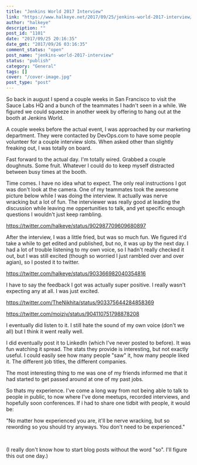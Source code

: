 ```yaml
---
title: "Jenkins World 2017 Interview"
link: "https://www.halkeye.net/2017/09/25/jenkins-world-2017-interview/"
author: "halkeye"
description: ""
post_id: "1101"
date: "2017/09/25 20:16:35"
date_gmt: "2017/09/26 03:16:35"
comment_status: "open"
post_name: "jenkins-world-2017-interview"
status: "publish"
category: "General"
tags: []
cover: "/cover-image.jpg"
post_type: "post"
---
```


So back in august I spend a couple weeks in San Francisco to visit the Sauce Labs HQ and a bunch of the teammates I hadn't seen in a while. We figured we could squeeze in another week by offering to hang out at the booth at Jenkins World.

A couple weeks before the actual event, I was approached by our marketing department. They were contacted by DevOps.com to have some people volunteer for a couple interview slots. When asked other than slightly freaking out, I was totally on board.

Fast forward to the actual day. I'm totally wired. Grabbed a couple doughnuts. Some fruit. Whatever I could do to keep myself distracted between busy times at the booth.

Time comes. I have no idea what to expect. The only real instructions I got was don't look at the camera. One of my teammates took the awesome picture below while I was doing the interview. It actually was nerve wracking but a lot of fun. The interviewer was really good at leading the discussion while leaving me oppertunities to talk, and yet specific enough questions I wouldn't just keep rambling.

https://twitter.com/halkeye/status/902987709609680897

After the interview, I was a little fried, but was so much fun. We figured it'd take a while to get edited and published, but no, it was up by the next day. I had a lot of trouble listening to my own voice, so I hadn't really checked it out, but I was still excited (though so worried I just rambled over and over agian), so I posted it to twitter.

https://twitter.com/halkeye/status/903366982040354816

I have to say the feedback I got was actually super positive. I really wasn't expecting any at all. I was just excited.

https://twitter.com/TheNikhita/status/903375644284858369

https://twitter.com/moizjv/status/904110751798878208

I eventually did listen to it. I still hate the sound of my own voice (don't we all) but I think it went really well.

I did eventually post it to LinkedIn (which I've never posted to before). It was fun watching it spread. The stats they provide is interesting, but not exactly useful. I could easily see how many people "saw" it, how many people liked it. The different job titles, the different companies.

The most interesting thing to me was one of my friends informed me that it had started to get passed around at one of my past jobs.

So thats my experience. I've come a long way from not being able to talk to people in public, to now where I've done meetups, recorded interviews, and hopefully soon conferences. If i had to share one tidbit with people, it would be:



"No matter how experienced you are, it'll be nerve wracking, but so rewording so you should try anyways. You don't need to be experienced."



 

(I really don't know how to start blog posts without the word "so". I'll figure this out one day.)